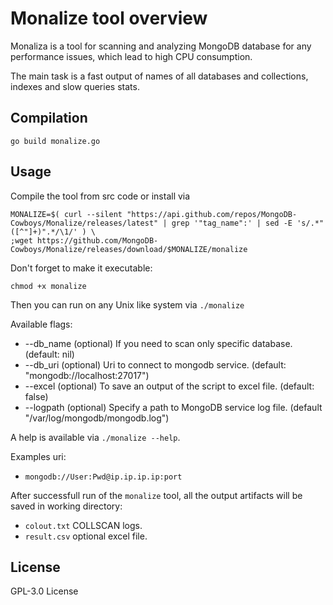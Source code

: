 # Monalize tool overview 

Monaliza is a tool for scanning and analyzing MongoDB database for any performance issues, which lead to high CPU consumption. 

The main task is a fast output of names of all databases and collections, indexes and slow queries stats.

## Compilation

`go build monalize.go`

## Usage 

Compile the tool from src code or install via 
```
MONALIZE=$( curl --silent "https://api.github.com/repos/MongoDB-Cowboys/Monalize/releases/latest" | grep '"tag_name":' | sed -E 's/.*"([^"]+)".*/\1/' ) \
;wget https://github.com/MongoDB-Cowboys/Monalize/releases/download/$MONALIZE/monalize
```
Don't forget to make it executable:
```
chmod +x monalize
```
Then you can run on any Unix like system via `./monalize`

Available flags:

* --db_name (optional) If you need to scan only specific database. (default: nil)
* --db_uri (optional) Uri to connect to mongodb service. (default: "mongodb://localhost:27017")
* --excel (optional) To save an output of the script to excel file. (default: false)
* --logpath (optional) Specify a path to MongoDB service log file. (default "/var/log/mongodb/mongodb.log")

A help is available via `./monalize --help`.

Examples uri: 

* `mongodb://User:Pwd@ip.ip.ip.ip:port`

After successfull run of the `monalize` tool, all the output artifacts will be saved in working directory:

* `colout.txt` COLLSCAN logs.
* `result.csv` optional excel file.

## License 

GPL-3.0 License
